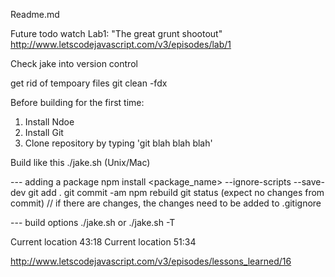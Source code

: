 Readme.md

Future todo watch Lab1: "The great grunt shootout"
http://www.letscodejavascript.com/v3/episodes/lab/1

Check jake into version control


get rid of tempoary files
git clean -fdx





Before building for the first time:

1. Install Ndoe
2. Install Git
3. Clone repository by typing 'git blah blah blah'

Build like this
./jake.sh (Unix/Mac)



--- adding a package
npm install <package_name> --ignore-scripts  --save-dev 
git add .
git commit -am <TK appropiarte message>
npm rebuild
git status (expect no changes from commit)
// if there are changes, the changes need to be added to .gitignore 


--- build options
./jake.sh
or
./jake.sh -T




Current location 43:18
Current location 51:34

http://www.letscodejavascript.com/v3/episodes/lessons_learned/16
